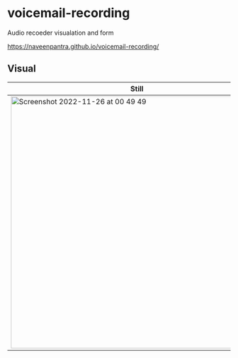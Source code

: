 # voicemail-recording
Audio recoeder visualation and form

https://naveenpantra.github.io/voicemail-recording/


## Visual
|Still|GIF|
|-|-|
|<img width="569" alt="Screenshot 2022-11-26 at 00 49 49" src="https://user-images.githubusercontent.com/26146760/204044290-b4f4d76e-de7c-4744-9ddc-c41f3834080b.png">|![Nov-26-2022 00-52-16](https://user-images.githubusercontent.com/26146760/204044460-dde076b7-3dee-4d97-9ae8-f0d46ec6e4ea.gif)|




